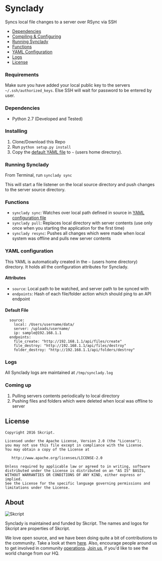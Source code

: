 # Synclady
Syncs local file changes to a server over RSync via SSH

* [Dependencies](#dependencies)
* [Compiling & Configuring](#compiling--configuring)
* [Running Synclady](#running-synclady)
* [Functions](#functions)
* [YAML Configuration](#yaml-config)
* [Logs](#logs)
* [License](#license)

### Requirements
Make sure you have added your local public key to the servers `~/.ssh/authorized_keys`.
Else SSH will wait for password to be entered by user.

### Dependencies
* Python 2.7 (Developed and Tested)

### Installing
1. Clone/Download this Repo
2. Run `python setup.py install`
3. Copy the [default YAML file](#yaml-config) to `~` (users home directory).

### Running Synclady
From Terminal, run
```synclady sync```

This will start a file listener on the local source directory and push changes to
the server source directory.

### Functions
* `synclady sync`: Watches over local path defined in source in [YAML configuration file](#yaml-config)
* `synclady pull`: Replaces local directory with server contents (use only once
  when you starting the application for the first time)
* `synclady resync`: Pushes all changes which were made when local system was
  offline and pulls new server contents

### YAML configuration
This YAML is automatically created in the `~` (users home directory) directory.
It holds all the configuration attributes for Synclady.

#### Attributes
* `source`: Local path to be watched, and server path to be synced with
* `endpoints`: Hash of each file/folder action which should ping to an API endpoint

#### Default File
```
  source:
    local: /Users/username/data/
    server: /uploads/username/
    ip: sample@192.168.1.1
  endpoints:
    file_create: "http://192.168.1.1/api/files/create"
    file_destroy: "http://192.168.1.1/api/files/destroy"
    folder_destroy: "http://192.168.1.1/api/folders/destroy"
```

### Logs
All Synclady logs are maintained at `/tmp/synclady.log`

### Coming up
1. Pulling servers contents periodically to local directory
2. Pushing files and folders which were deleted when local was offline to server

License
--------

    Copyright 2016 Skcript.

    Licensed under the Apache License, Version 2.0 (the "License");
    you may not use this file except in compliance with the License.
    You may obtain a copy of the License at

       http://www.apache.org/licenses/LICENSE-2.0

    Unless required by applicable law or agreed to in writing, software
    distributed under the License is distributed on an "AS IS" BASIS,
    WITHOUT WARRANTIES OR CONDITIONS OF ANY KIND, either express or implied.
    See the License for the specific language governing permissions and
    limitations under the License.

About
-----

![Skcript](http://www.skcript.com/static/skcript_norm.png)

Synclady is maintained and funded by Skcript. The names and logos for
Skcript are properties of Skcript.

We love open source, and we have been doing quite a bit of contributions to the community. Take a look at them [here][skcriptoss]. Also, encourage people around us to get involved in community [operations][community]. [Join us][hiring], if you'd like to see the world change from our HQ.

[skcriptoss]: http://skcript.github.io/
[community]: http://www.skcript.com/community?utm_source=github
[hiring]: http://www.skcript.com/careers?utm_source=github
